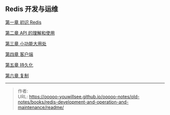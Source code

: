 # 


## Redis 开发与运维

[第一章 初识 Redis ](./01)

[第二章 API 的理解和使用](./02)

[第三章 小功能大用处](./03)

[第四章 客户端](./04)

[第五章 持久化](./05)

[第六章 复制](./06)


---

> 作者:   
> URL: https://ooooo-youwillsee.github.io/ooooo-notes/old-notes/books/redis-development-and-operation-and-maintenance/readme/  

